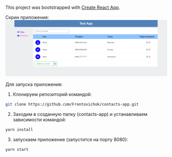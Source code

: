 This project was bootstrapped with [Create React App](https://github.com/facebook/create-react-app).

Скрин приложения:
![Скрин приложения](https://github.com/Frontovichok/contacts-app/blob/master/public/app-screenshot.png)

Для запуска приложения:

1. Клонируем репозиторий командой:

```bash
git clone https://github.com/Frontovichok/contacts-app.git
```

2. Заходим в созданную папку (contacts-app) и устанавливаем зависимости командой:

```bash
yarn install
```

3. запускаем приложение (запустится на порту 8080):

```bash
yarn start
```
